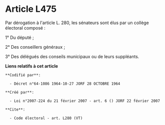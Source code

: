 # Article L475

Par dérogation à l'article L. 280, les sénateurs sont élus par un collège électoral composé : 

1° Du député ; 

2° Des conseillers généraux ; 

3° Des délégués des conseils municipaux ou de leurs suppléants.

**Liens relatifs à cet article**

	**Codifié par**:

	  - Décret n°64-1086 1964-10-27 JORF 28 OCTOBRE 1964

	**Créé par**:

	  - Loi n°2007-224 du 21 février 2007 - art. 6 () JORF 22 février 2007

	**Cite**:

	  - Code électoral - art. L280 (VT)
